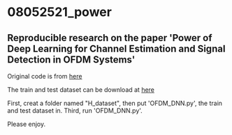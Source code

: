 # 08052521_power

## Reproducible research on the paper 'Power of Deep Learning for Channel Estimation and Signal Detection in OFDM Systems'

Original code is from [here](https://github.com/haoyye/OFDM_DNN)

The train and test dataset can be download at [here](https://drive.google.com/open?id=1qi0k9SY4tXs7EazEARDc8ncvaIltMr59)

First, creat a folder named "H_dataset", then put 'OFDM_DNN.py', the train and test dataset in. Third, run 'OFDM_DNN.py'.

Please enjoy. 
